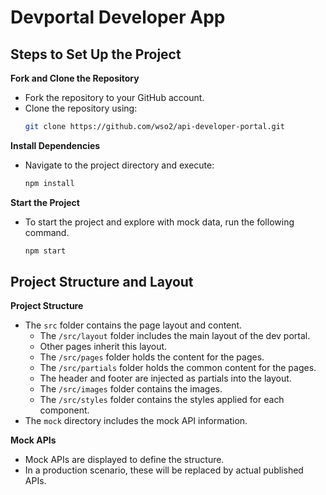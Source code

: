 # Devportal Developer App

## Steps to Set Up the Project

**Fork and Clone the Repository**
   - Fork the repository to your GitHub account.
   - Clone the repository using:
     ```bash
     git clone https://github.com/wso2/api-developer-portal.git
     ```
   
**Install Dependencies**
   - Navigate to the project directory and execute:
     ```bash
     npm install
     ```

**Start the Project**

   - To start the project and explore with mock data, run the following command.
      ```bash
     npm start
     ```
      
## Project Structure and Layout

**Project Structure**
   - The `src` folder contains the page layout and content.
        - The `/src/layout` folder includes the main layout of the dev portal.
        - Other pages inherit this layout.
        - The `/src/pages` folder holds the content for the pages.
        - The `/src/partials` folder holds the common content for the pages.
        - The header and footer are injected as partials into the layout.
        - The `/src/images` folder contains the images.
        - The `/src/styles` folder contains the styles applied for each component.
   - The `mock` directory includes the mock API information.
  
**Mock APIs**
   - Mock APIs are displayed to define the structure.
   - In a production scenario, these will be replaced by actual published APIs.
